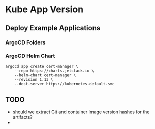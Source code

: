 # Kube App Version

## Deploy Example Applications

### ArgoCD Folders

### ArgoCD Helm Chart

```shell
argocd app create cert-manager \
	--repo https://charts.jetstack.io \
	--helm-chart cert-manager \
	--revision 1.13 \
	--dest-server https://kubernetes.default.svc
```

## TODO

* should we extract Git and container Image version hashes for the artifacts?
* 